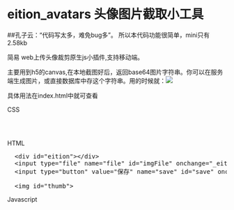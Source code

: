 # eition_avatars 头像图片截取小工具

##孔子云：“代码写太多，难免bug多”。 所以本代码功能很简单，mini只有2.58kb

简易 web上传头像裁剪原生js小插件,支持移动端。

主要用到h5的canvas,在本地截图好后，返回base64图片字符串。你可以在服务端生成图片，或直接数据库中存这个字符串。用的时候就：<img src='base64字符串'>

具体用法在index.html中就可查看

CSS
<pre>
  <style>
  .eitionCss{background:#f9f9f9;position: relative;background-repeat: no-repeat;background-size: 100%;background-position-x: 50%;background-position-y: 0;}
  .drag{background:#ffffff;border:1px solid #000;opacity: 0.4;position: absolute}
  </style>
</pre>

HTML

<pre>
  &lt;div id="eition"&gt;&lt;/div&gt;
  &lt;input type="file" name="file" id="imgFile" onchange="_eition.openFile(this)" /&gt;
  &lt;input type="button" value="保存" name="save" id="save" onclick="save()" /&gt;

  &lt;img id="thumb"&gt;
</pre>

Javascript
<pre>
<script src="eition.avatars.1.1.mini.js"></script>
  <script>
        _eition.el="eition";
        _eition.width=400;//操作面的宽度
        _eition.height=400;//操作面的高度
        _eition._width=100;//截图框的宽度
        _eition._height=100;//截图框的高度
        _eition.thumbEl="thumb";//是否显示缩略图。样式自己写吧
        _eition.start();
        function save(){
            alert(_eition.result());
        }
    </script>
</pre>

